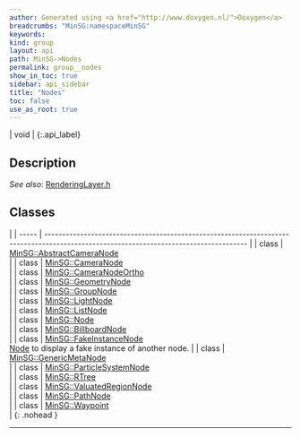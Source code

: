 ```yaml
---
author: Generated using <a href="http://www.doxygen.nl/">Doxygen</a>
breadcrumbs: "MinSG:namespaceMinSG"
keywords: 
kind: group
layout: api
path: MinSG->Nodes
permalink: group__nodes
show_in_toc: true
sidebar: api_sidebar
title: "Nodes"
toc: false
use_as_root: true
---
```


| void |
{:.api_label}

## Description





*See also*:  [RenderingLayer.h](RenderingLayer_8h_source) 





## Classes

|
| ----- | -------------------------------------------------------------------------------------------------------------------------------------- | 
| class | [MinSG::AbstractCameraNode](classMinSG_1_1AbstractCameraNode) <br/>                                                                    | 
| class | [MinSG::CameraNode](classMinSG_1_1CameraNode) <br/>                                                                                    | 
| class | [MinSG::CameraNodeOrtho](classMinSG_1_1CameraNodeOrtho) <br/>                                                                          | 
| class | [MinSG::GeometryNode](classMinSG_1_1GeometryNode) <br/>                                                                                | 
| class | [MinSG::GroupNode](classMinSG_1_1GroupNode) <br/>                                                                                      | 
| class | [MinSG::LightNode](classMinSG_1_1LightNode) <br/>                                                                                      | 
| class | [MinSG::ListNode](classMinSG_1_1ListNode) <br/>                                                                                        | 
| class | [MinSG::Node](classMinSG_1_1Node) <br/>                                                                                                | 
| class | [MinSG::BillboardNode](classMinSG_1_1BillboardNode) <br/>                                                                              | 
| class | [MinSG::FakeInstanceNode](classMinSG_1_1FakeInstanceNode) <br/> [Node](classMinSG_1_1Node) to display a fake instance of another node. | 
| class | [MinSG::GenericMetaNode](classMinSG_1_1GenericMetaNode) <br/>                                                                          | 
| class | [MinSG::ParticleSystemNode](classMinSG_1_1ParticleSystemNode) <br/>                                                                    | 
| class | [MinSG::RTree](classMinSG_1_1RTree) <br/>                                                                                              | 
| class | [MinSG::ValuatedRegionNode](classMinSG_1_1ValuatedRegionNode) <br/>                                                                    | 
| class | [MinSG::PathNode](classMinSG_1_1PathNode) <br/>                                                                                        | 
| class | [MinSG::Waypoint](classMinSG_1_1Waypoint) <br/>                                                                                        | 
{: .nohead }

-------------------------------------------------------------------

